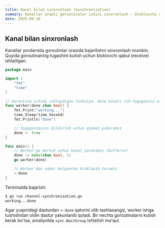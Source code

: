 ```yaml
---
title: Kanal bilan sinxronlash (Synchronization)
summary: Kanallar orqali goroutinalar ishini sinxronlash — bloklovchi qabul bilan kutish.
date: 2025-09-30
---
```


## Kanal bilan sinxronlash

<div class="my-md-content">
Kanallar yordamida goroutinlar orasida bajarilishni sinxronlash mumkin. Quyida goroutinaning tugashini kutish uchun bloklovchi qabul (receive) ishlatilgan.

```go
package main

import (
    "fmt"
    "time"
)

// Goroutina ichida ishlaydigan funksiya. done kanali ish tugaganini xabar qilish uchun ishlatiladi
func worker(done chan bool) {
    fmt.Print("working...")
    time.Sleep(time.Second)
    fmt.Println("done")

    // Tugaganimizni bildirish uchun qiymat yuboramiz
    done <- true
}

func main() {
    // Worker'ga berish uchun kanal yaratamiz (buffer=1)
    done := make(chan bool, 1)
    go worker(done)

    // Worker'dan xabar kelguncha bloklanib turamiz
    <-done
}
```

Terminalda bajarish:
```bash
$ go run channel-synchronization.go      
working...done                  
```

Agar yuqoridagi dasturdan `<-done` qatorini olib tashlasangiz, worker ishga tushishidan oldin dastur yakunlanib qoladi. Bir nechta goroutinalarni kutish kerak bo'lsa, amaliyotda `sync.WaitGroup` ishlatish ma'qul.
</div>
